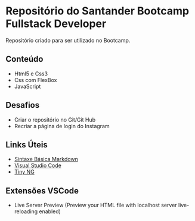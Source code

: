 # Repositório do Santander Bootcamp Fullstack Developer
Repositório criado para ser utilizado no Bootcamp.

## Conteúdo
- Html5 e Css3
- Css com FlexBox
- JavaScript

## Desafios
- Criar o repositório no Git/Git Hub
- Recriar a página de login do Instagram

## Links Úteis
- [Sintaxe Básica Markdown](https://www.markdownguide.org/basic-syntax/)
- [Visual Studio Code](https://code.visualstudio.com/download)
- [Tiny NG](https://tinypng.com/)

## Extensões VSCode
- Live Server Preview (Preview your HTML file with localhost server live-reloading enabled)
